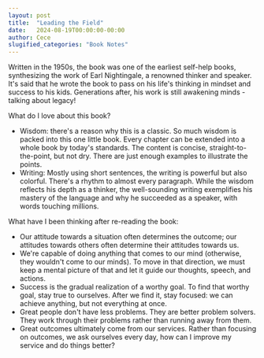```yaml
---
layout: post
title:  "Leading the Field"
date:   2024-08-19T00:00:00-00:00
author: Cece
slugified_categories: "Book Notes"
---
```

Written in the 1950s, the book was one of the earliest self-help books, synthesizing the work of Earl Nightingale, a renowned thinker and speaker. It's said that he wrote the book to pass on his life's thinking in mindset and success to his kids. Generations after, his work is still awakening minds - talking about legacy!

What do I love about this book?

- Wisdom: there's a reason why this is a classic. So much wisdom is packed into this one little book. Every chapter can be extended into a whole book by today's standards. The content is concise, straight-to-the-point, but not dry. There are just enough examples to illustrate the points.
- Writing: Mostly using short sentences, the writing is powerful but also colorful. There's a rhythm to almost every paragraph. While the wisdom reflects his depth as a thinker, the well-sounding writing exemplifies his mastery of the language and why he succeeded as a speaker, with words touching millions.

What have I been thinking after re-reading the book:

- Our attitude towards a situation often determines the outcome; our attitudes towards others often determine their attitudes towards us.
- We're capable of doing anything that comes to our mind (otherwise, they wouldn't come to our minds). To move in that direction, we must keep a mental picture of that and let it guide our thoughts, speech, and actions.
- Success is the gradual realization of a worthy goal. To find that worthy goal, stay true to ourselves. After we find it, stay focused: we can achieve anything, but not everything at once.
- Great people don't have less problems. They are better problem solvers. They work through their problems rather than running away from them.
- Great outcomes ultimately come from our services. Rather than focusing on outcomes, we ask ourselves every day, how can I improve my service and do things better?
